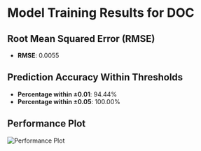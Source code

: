 # Model Training Results for DOC

## Root Mean Squared Error (RMSE)
- **RMSE**: 0.0055

## Prediction Accuracy Within Thresholds
- **Percentage within ±0.01**: 94.44%
- **Percentage within ±0.05**: 100.00%

## Performance Plot
![Performance Plot](../imgs/DOC.png)
